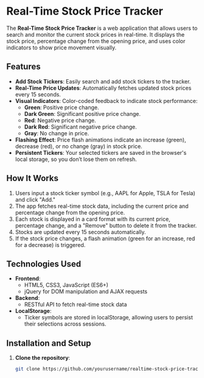 # Real-Time Stock Price Tracker

The **Real-Time Stock Price Tracker** is a web application that allows users to search and monitor the current stock prices in real-time. It displays the stock price, percentage change from the opening price, and uses color indicators to show price movement visually.

## Features

- **Add Stock Tickers**: Easily search and add stock tickers to the tracker.
- **Real-Time Price Updates**: Automatically fetches updated stock prices every 15 seconds.
- **Visual Indicators**: Color-coded feedback to indicate stock performance:
  - **Green**: Positive price change.
  - **Dark Green**: Significant positive price change.
  - **Red**: Negative price change.
  - **Dark Red**: Significant negative price change.
  - **Gray**: No change in price.
- **Flashing Effect**: Price flash animations indicate an increase (green), decrease (red), or no change (gray) in stock price.
- **Persistent Tickers**: Your selected tickers are saved in the browser's local storage, so you don’t lose them on refresh.

## How It Works

1. Users input a stock ticker symbol (e.g., AAPL for Apple, TSLA for Tesla) and click "Add."
2. The app fetches real-time stock data, including the current price and percentage change from the opening price.
3. Each stock is displayed in a card format with its current price, percentage change, and a "Remove" button to delete it from the tracker.
4. Stocks are updated every 15 seconds automatically.
5. If the stock price changes, a flash animation (green for an increase, red for a decrease) is triggered.

## Technologies Used

- **Frontend**:
  - HTML5, CSS3, JavaScript (ES6+)
  - jQuery for DOM manipulation and AJAX requests
- **Backend**:
  - RESTful API to fetch real-time stock data
- **LocalStorage**:
  - Ticker symbols are stored in localStorage, allowing users to persist their selections across sessions.

## Installation and Setup

1. **Clone the repository**:
   ```bash
   git clone https://github.com/yourusername/realtime-stock-price-tracker.git
